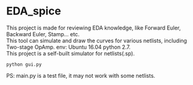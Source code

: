 # EDA_spice
This project is made for reviewing EDA knowledge, like Forward Euler, Backward Euler, Stamp... etc.</br>
This tool can simulate and draw the curves for various netlists, including Two-stage OpAmp.
env: Ubuntu 16.04 python 2.7.</br>
This project is a self-built simulator for netlists(.sp). 
```
python gui.py
```
PS: main.py is a test file, it may not work with some netlists.
